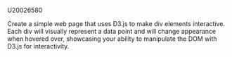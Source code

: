 U20026580

Create a simple web page that uses D3.js to make div elements interactive. Each div will visually represent a data point and will change appearance when hovered over, showcasing your ability to manipulate the DOM with D3.js for interactivity.